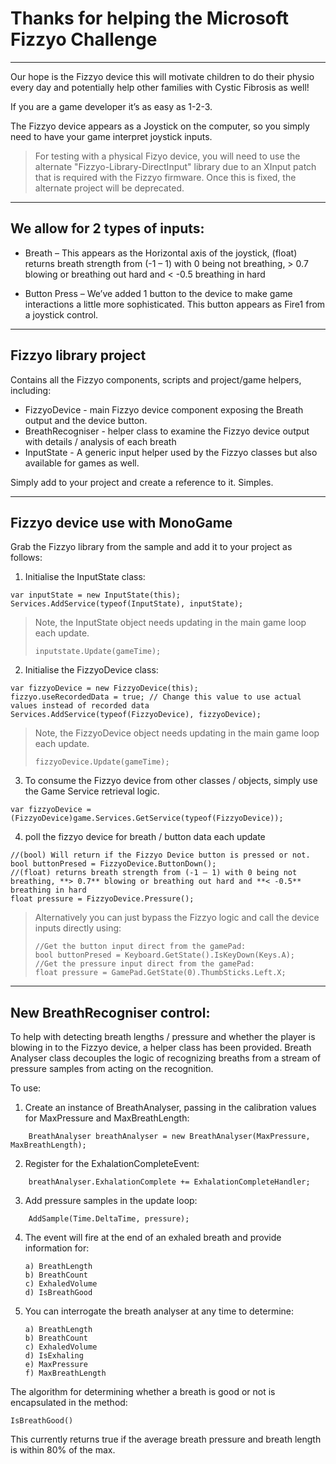 # Thanks for helping the Microsoft Fizzyo Challenge
----

Our hope is the Fizzyo device this will motivate children to do their physio every day and potentially help other families with Cystic Fibrosis as well!

If you are a game developer it’s as easy as 1-2-3.

The Fizzyo device appears as a Joystick on the computer, so you simply need to have your game interpret joystick inputs.

> For testing with a physical Fizyo device, you will need to use the alternate "Fizzyo-Library-DirectInput" library due to an XInput patch that is required with the Fizzyo firmware.
> Once this is fixed, the alternate project will be deprecated.

----
## We allow for 2 types of inputs:

 - Breath – This appears as the Horizontal axis of the joystick, (float) returns breath strength from (-1 – 1) with 0 being not breathing, > 0.7 blowing or breathing out hard and < -0.5 breathing in hard
 
 - Button Press – We’ve added 1 button to the device to make game interactions a little more sophisticated. This button appears as Fire1 from a joystick control.

----
## Fizzyo library project
Contains all the Fizzyo components, scripts and project/game helpers, including:

- FizzyoDevice - main Fizzyo device component exposing the Breath output and the device button.
- BreathRecogniser - helper class to examine the Fizzyo device output with details / analysis of each breath
- InputState - A generic input helper used by the Fizzyo classes but also available for games as well.

Simply add to your project and create a reference to it. Simples.

----
## Fizzyo device use with MonoGame

Grab the Fizzyo library from the sample and add it to your project as follows:

1.  Initialise the InputState class:

```
var inputState = new InputState(this);
Services.AddService(typeof(InputState), inputState);
```

> Note, the InputState object needs updating in the main game loop each update.
> ```
> inputstate.Update(gameTime);
> ```

2. Initialise the FizzyoDevice class:

```
var fizzyoDevice = new FizzyoDevice(this);
fizzyo.useRecordedData = true; // Change this value to use actual values instead of recorded data
Services.AddService(typeof(FizzyoDevice), fizzyoDevice);
```
> Note, the FizzyoDevice object needs updating in the main game loop each update.
> ```
> fizzyoDevice.Update(gameTime);
> ```

3. To consume the Fizzyo device from other classes / objects, simply use the Game Service retrieval logic.

```
var fizzyoDevice = (FizzyoDevice)game.Services.GetService(typeof(FizzyoDevice));
```

4. poll the fizzyo device for breath / button data each update

```
//(bool) Will return if the Fizzyo Device button is pressed or not.
bool buttonPresed = FizzyoDevice.ButtonDown(); 
//(float) returns breath strength from (-1 – 1) with 0 being not breathing, **> 0.7** blowing or breathing out hard and **< -0.5** breathing in hard
float pressure = FizzyoDevice.Pressure();
```

> Alternatively you can just bypass the Fizzyo logic and call the device inputs directly using:
> ```
> //Get the button input direct from the gamePad:
> bool buttonPresed = Keyboard.GetState().IsKeyDown(Keys.A);
> //Get the pressure input direct from the gamePad:
> float pressure = GamePad.GetState(0).ThumbSticks.Left.X;
> ```

----
## New BreathRecogniser control:
To help with detecting breath lengths / pressure and whether the player is blowing in to the Fizzyo device, a helper class has been provided.
Breath Analyser class decouples the logic of recognizing breaths from a stream of pressure samples from acting on the recognition.

To use:

1. Create an instance of BreathAnalyser, passing in the calibration values for MaxPressure and MaxBreathLength: 
```
    BreathAnalyser breathAnalyser = new BreathAnalyser(MaxPressure, MaxBreathLength);
```
2. Register for the ExhalationCompleteEvent: 
```
    breathAnalyser.ExhalationComplete += ExhalationCompleteHandler;
```
3. Add pressure samples in the update loop: 
```
    AddSample(Time.DeltaTime, pressure);
```
4. The event will fire at the end of an exhaled breath and provide information for:
    
       a) BreathLength
       b) BreathCount
       c) ExhaledVolume
       d) IsBreathGood
    
5. You can interrogate the breath analyser at any time to determine:
    
       a) BreathLength
       b) BreathCount
       c) ExhaledVolume
       d) IsExhaling
       e) MaxPressure
       f) MaxBreathLength
    
The algorithm for determining whether a breath is good or not is encapsulated in the method:
``` 
IsBreathGood()
```
This currently returns true if the average breath pressure and breath length is within 80% of the max.